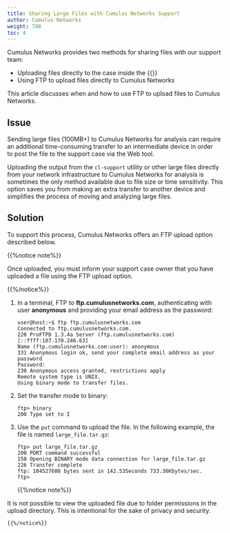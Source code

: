 ```yaml
---
title: Sharing Large Files with Cumulus Networks Support
author: Cumulus Networks
weight: 708
toc: 4
---
```


Cumulus Networks provides two methods for sharing files with our support team:

- Uploading files directly to the case inside the {{<exlink url="https://support.cumulusnetworks.com/hc/en-us/requests" text="Web tool">}}
- Using FTP to upload files directly to Cumulus Networks

This article discusses when and how to use FTP to upload files to Cumulus Networks.

## Issue

Sending large files (100MB+) to Cumulus Networks for analysis can require an additional time-consuming transfer to an intermediate device in order to post the file to the support case via the Web tool.

Uploading the output from the `cl-support` utility or other large files directly from your network infrastructure to Cumulus Networks for analysis is sometimes the only method available due to file size or time sensitivity. This option saves you from making an extra transfer to another device and simplifies the process of moving and analyzing large files.

## Solution

To support this process, Cumulus Networks offers an FTP upload option described below.

{{%notice note%}}

Once uploaded, you must inform your support case owner that you have uploaded a file using the FTP upload option.

{{%/notice%}}

1.  In a terminal, FTP to  **ftp.cumulusnetworks.com**, authenticating with user **anonymous** and providing your email address as the password:  

        user@host:~$ ftp ftp.cumulusnetworks.com
        Connected to ftp.cumulusnetworks.com.
        220 ProFTPD 1.3.4a Server (ftp.cumulusnetworks.com) [::ffff:107.170.246.63]
        Name (ftp.cumulusnetworks.com:user): anonymous
        331 Anonymous login ok, send your complete email address as your password
        Password:
        230 Anonymous access granted, restrictions apply
        Remote system type is UNIX.
        Using binary mode to transfer files.

2.  Set the transfer mode to binary:  

        ftp> binary
        200 Type set to I

3.  Use the `put` command to upload the file. In the following example, the file is named `large_file.tar.gz`:  

        ftp> put large_file.tar.gz
        200 PORT command successful
        150 Opening BINARY mode data connection for large_file.tar.gz
        226 Transfer complete
        ftp: 104527608 bytes sent in 142.53Seconds 733.36Kbytes/sec.
        ftp>

    {{%notice note%}}

It is not possible to view the uploaded file due to folder permissions in the upload directory. This is intentional for the sake of privacy and security.

    {{%/notice%}}
